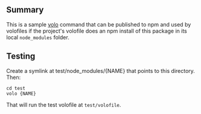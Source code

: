 ## Summary
This is a sample [volo](https://github.com/volojs/volo) command that can
be published to npm and used by volofiles if the project's volofile
does an npm install of this package in its local `node_modules` folder.

## Testing

Create a symlink at test/node_modules/{NAME} that points to this directory.
Then:

    cd test
    volo {NAME}

That will run the test volofile at `test/volofile`.
